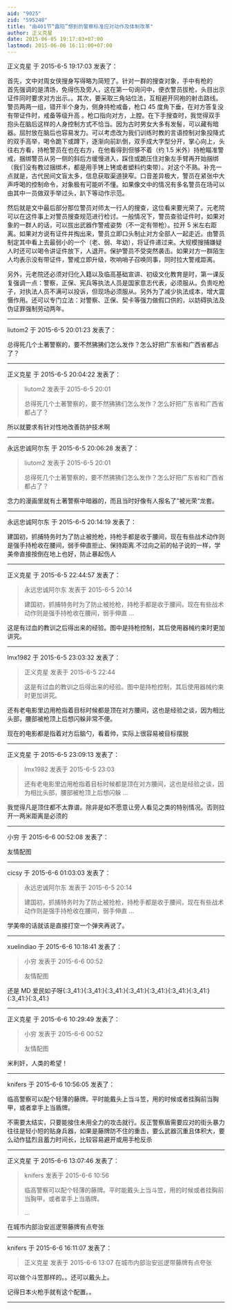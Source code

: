 ```yaml
---
aid: "9025"
zid: "595248"
title: "由401节“露陷”想到的警察标准应对动作及体制改革"
author: 正义克星
date: 2015-06-05 19:17:03+07:00
lastmod: 2015-06-06 16:11:00+07:00
---
```


正义克星 于 2015-6-5 19:17:03 发表了：

首先，文中对周女侠搜身写得略为简短了。针对一群的搜查对象，手中有枪的    首先强调的是清场，免得伤及旁人，这在第一句询问中，便衣警员拔枪，头目出示证件同时要求对方出示。。其次，要采取三角站位法，互相避开同袍的射击路线。警员两两一组，错开半个身为，侧身持枪戒备，枪口 45 度角下垂，在对方答复没有带证件时，戒备等级升高 。枪口指向对方，上膛。在下手搜查时，我觉得双手抱头在脑后这样的人身控制方式不恰当。因为古时男女大多有发髻，可以藏有暗器。屈肘放在脑后也容易发力。可以考虑改为我们训练时教的言语控制对象投降式的双手高举，喝令跪下或蹲下，逐渐向前趴倒，双手成大字型分开，掌心向上，头往右方看，持枪警员在也在右方，在他看得到但够不着（约 1.5 米外）持枪瞄准警戒，捆绑警员从另一侧的斜后方缓慢进入，踩住或跪压住对象左手臂再开始捆绑（我们没有教过捆绑术，都是用手铐上铐或者塑料约束带）。对这个不熟。补充一点就是，古代民间文盲太多，信息获取渠道狭窄。口音差异极大，警员在紧张中大声呼喝的控制命令，对象极有可能听不懂。如果像文中的情况有多名警员在场可以由其中一员做双手举过头，趴下等动作示范。

然后就是文中最后部分那位警员对师太一行人的搜查，这位看来要光荣了。元老院可以在这件事上对警员搜查规范进行检讨。一般情况下，警员查验证件时，如果对象的一群人的话，可以拔出武器作警戒姿势（不一定有带枪）。拉开 5 米左右距离。如果对方说有证件并掏出来，警员立即口头制止对方全部人一起走近。由警员制定其中看上去最弱小的一个（老、弱、年幼），将证件递过来。大规模搜捕嫌疑人时还可以喝令讲证件放下，人退开。保护警员不受突然袭击。如果对方一群陌生人均表示没有带证件，警戒立即升级，吹响哨子召唤同事，同时拉大警戒距离。

另外，元老院还必须对归化入籍以及临高基础宣讲、初级文化教育是时，第一课反复强调一点：警察，正保、宪兵等执法人员是国家意志代表，必须服从。负责吃枪子，对执法人员不满可以投诉，但现场必须服从。另外为了减少执法成本，增大震慑作用。还可以专门立法：对警察、正保、契卡等强力做假口供的，以妨碍执法及伪证罪强制劳动两年。

---

liutom2 于 2015-6-5 20:01:23 发表了：

总得死几个土著警察的，要不然狒狒们怎么发作？怎么好把广东省和广西省都占了？

---

正义克星 于 2015-6-5 20:04:22 发表了：

> liutom2 发表于 2015-6-5 20:01
>
> 总得死几个土著警察的，要不然狒狒们怎么发作？怎么好把广东省和广西省都占了？

所以就要求有针对性地改善防护技术啊

---

永远忠诚阿尔东 于 2015-6-5 20:06:28 发表了：

> liutom2 发表于 2015-6-5 20:01
>
> 总得死几个土著警察的，要不然狒狒们怎么发作？怎么好把广东省和广西省都占了？

念力的漫画里就有土著警察中暗器的，而且当时好像有人报名了”被光荣“龙套。

---

永远忠诚阿尔东 于 2015-6-5 20:14:19 发表了：

建国初，抓捕特务时为了防止被抢枪，持枪手都是收于腰间，现在有些战术动作则是强手持枪收在腰间，弱手伸直拒止、保持距离.不过向之前的帖子说的一样，学美帝直接按倒在地上也好，防止暴起伤人

---

正义克星 于 2015-6-5 22:44:57 发表了：

> 永远忠诚阿尔东 发表于 2015-6-5 20:14
>
> 建国初，抓捕特务时为了防止被抢枪，持枪手都是收于腰间，现在有些战术动作则是强手持枪收在腰间，弱手伸直 ...

这是有过血的教训之后得出来的经验。图中是持枪控制，其后使用器械约束时更加讲究。

---

lmx1982 于 2015-6-5 23:03:32 发表了：

> 正义克星 发表于 2015-6-5 22:44
>
> 这是有过血的教训之后得出来的经验。图中是持枪控制，其后使用器械约束时更加讲究。

还有老电影里边用枪指着目标时候都是顶在对方腰间，这也是经验之谈，因为相比头部，腰部被枪顶上后想闪躲非常不便。

现在的电影都是指着对方后脑勺，看着帅，实际上很容易被目标摆脱

---

正义克星 于 2015-6-5 23:09:13 发表了：

> lmx1982 发表于 2015-6-5 23:03
>
> 还有老电影里边用枪指着目标时候都是顶在对方腰间，这也是经验之谈，因为相比头部，腰部被枪顶上后想闪躲 ...

我觉得凡是顶住都不太靠谱。除非是如不愿意让旁人看见之类的特别情况。否则拉开一两米距离是必须的

---

小穷 于 2015-6-6 00:52:08 发表了：

友情配图

---

cicsy 于 2015-6-6 01:03:03 发表了：

> 永远忠诚阿尔东 发表于 2015-6-5 20:14
>
> 建国初，抓捕特务时为了防止被抢枪，持枪手都是收于腰间，现在有些战术动作则是强手持枪收在腰间，弱手伸直 ...

学美帝的话就该是直接打空一个弹夹再说了。

---

xuelindiao 于 2015-6-6 10:18:41 发表了：

> 小穷 发表于 2015-6-6 00:52
>
> 友情配图

还是 MD 爱民如子呀{:3_41:}{:3_41:}{:3_41:}{:3_41:}{:3_41:}{:3_41:}{:3_41:}{:3_41:}{:3_41:}

---

正义克星 于 2015-6-6 10:29:49 发表了：

> 小穷 发表于 2015-6-6 00:52
>
> 友情配图

米利奸，人类的希望！

---

knifers 于 2015-6-6 10:56:05 发表了：

临高警察可以配个轻薄的藤牌。平时能戴头上当斗笠，用的时候或者挂胸前当胸甲，或者拿手上当盾牌。

不需要太结实，只要能接住未用全力的攻击就行。反正警察盾需要应对的街头暴力往往是轻小短的贴身兵器，如果是藤牌防不住的重击，要么武器沉重且体积大，要么动作猛烈且蓄力时间长，比较容易避开或用手枪反杀

---

正义克星 于 2015-6-6 13:07:46 发表了：

> knifers 发表于 2015-6-6 10:56
>
> 临高警察可以配个轻薄的藤牌。平时能戴头上当斗笠，用的时候或者挂胸前当胸甲，或者拿手上当盾牌。
>
> ...

在城市内部治安巡逻带藤牌有点夸张

---

knifers 于 2015-6-6 16:11:07 发表了：

> 正义克星 发表于 2015-6-6 13:07 在城市内部治安巡逻带藤牌有点夸张

可以做个斗笠那样的。。还可以戴头上。

记得日本火枪手就有这个配置。。

---
